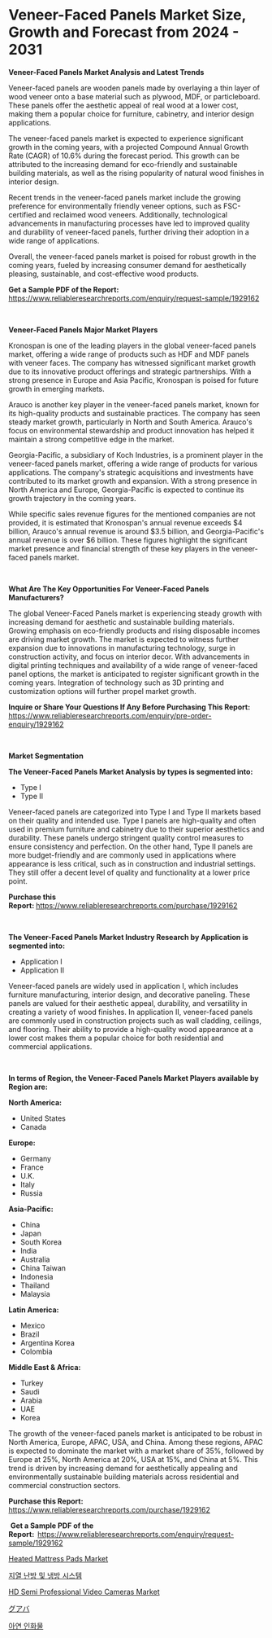 <p><h1>Veneer-Faced Panels Market Size, Growth and Forecast from 2024 - 2031</h1></p><p><strong>Veneer-Faced Panels Market Analysis and Latest Trends</strong></p>
<p><p>Veneer-faced panels are wooden panels made by overlaying a thin layer of wood veneer onto a base material such as plywood, MDF, or particleboard. These panels offer the aesthetic appeal of real wood at a lower cost, making them a popular choice for furniture, cabinetry, and interior design applications.</p><p>The veneer-faced panels market is expected to experience significant growth in the coming years, with a projected Compound Annual Growth Rate (CAGR) of 10.6% during the forecast period. This growth can be attributed to the increasing demand for eco-friendly and sustainable building materials, as well as the rising popularity of natural wood finishes in interior design.</p><p>Recent trends in the veneer-faced panels market include the growing preference for environmentally friendly veneer options, such as FSC-certified and reclaimed wood veneers. Additionally, technological advancements in manufacturing processes have led to improved quality and durability of veneer-faced panels, further driving their adoption in a wide range of applications.</p><p>Overall, the veneer-faced panels market is poised for robust growth in the coming years, fueled by increasing consumer demand for aesthetically pleasing, sustainable, and cost-effective wood products.</p></p>
<p><strong>Get a Sample PDF of the Report:&nbsp;</strong> <a href="https://www.reliableresearchreports.com/enquiry/request-sample/1929162">https://www.reliableresearchreports.com/enquiry/request-sample/1929162</a></p>
<p>&nbsp;</p>
<p><strong>Veneer-Faced Panels Major Market Players</strong></p>
<p><p>Kronospan is one of the leading players in the global veneer-faced panels market, offering a wide range of products such as HDF and MDF panels with veneer faces. The company has witnessed significant market growth due to its innovative product offerings and strategic partnerships. With a strong presence in Europe and Asia Pacific, Kronospan is poised for future growth in emerging markets.</p><p>Arauco is another key player in the veneer-faced panels market, known for its high-quality products and sustainable practices. The company has seen steady market growth, particularly in North and South America. Arauco's focus on environmental stewardship and product innovation has helped it maintain a strong competitive edge in the market.</p><p>Georgia-Pacific, a subsidiary of Koch Industries, is a prominent player in the veneer-faced panels market, offering a wide range of products for various applications. The company's strategic acquisitions and investments have contributed to its market growth and expansion. With a strong presence in North America and Europe, Georgia-Pacific is expected to continue its growth trajectory in the coming years.</p><p>While specific sales revenue figures for the mentioned companies are not provided, it is estimated that Kronospan's annual revenue exceeds $4 billion, Arauco's annual revenue is around $3.5 billion, and Georgia-Pacific's annual revenue is over $6 billion. These figures highlight the significant market presence and financial strength of these key players in the veneer-faced panels market.</p></p>
<p>&nbsp;</p>
<p><strong>What Are The Key Opportunities For Veneer-Faced Panels Manufacturers?</strong></p>
<p><p>The global Veneer-Faced Panels market is experiencing steady growth with increasing demand for aesthetic and sustainable building materials. Growing emphasis on eco-friendly products and rising disposable incomes are driving market growth. The market is expected to witness further expansion due to innovations in manufacturing technology, surge in construction activity, and focus on interior decor. With advancements in digital printing techniques and availability of a wide range of veneer-faced panel options, the market is anticipated to register significant growth in the coming years. Integration of technology such as 3D printing and customization options will further propel market growth.</p></p>
<p><strong>Inquire or Share Your Questions If Any Before Purchasing This Report:</strong> <a href="https://www.reliableresearchreports.com/enquiry/pre-order-enquiry/1929162">https://www.reliableresearchreports.com/enquiry/pre-order-enquiry/1929162</a></p>
<p>&nbsp;</p>
<p><strong>Market Segmentation</strong></p>
<p><strong>The Veneer-Faced Panels Market Analysis by types is segmented into:</strong></p>
<p><ul><li>Type I</li><li>Type II</li></ul></p>
<p><p>Veneer-faced panels are categorized into Type I and Type II markets based on their quality and intended use. Type I panels are high-quality and often used in premium furniture and cabinetry due to their superior aesthetics and durability. These panels undergo stringent quality control measures to ensure consistency and perfection. On the other hand, Type II panels are more budget-friendly and are commonly used in applications where appearance is less critical, such as in construction and industrial settings. They still offer a decent level of quality and functionality at a lower price point.</p></p>
<p><strong>Purchase this Report:&nbsp;</strong><a href="https://www.reliableresearchreports.com/purchase/1929162">https://www.reliableresearchreports.com/purchase/1929162</a></p>
<p>&nbsp;</p>
<p><strong>The Veneer-Faced Panels Market Industry Research by Application is segmented into:</strong></p>
<p><ul><li>Application I</li><li>Application II</li></ul></p>
<p><p>Veneer-faced panels are widely used in application I, which includes furniture manufacturing, interior design, and decorative paneling. These panels are valued for their aesthetic appeal, durability, and versatility in creating a variety of wood finishes. In application II, veneer-faced panels are commonly used in construction projects such as wall cladding, ceilings, and flooring. Their ability to provide a high-quality wood appearance at a lower cost makes them a popular choice for both residential and commercial applications.</p></p>
<p>&nbsp;</p>
<p><strong>In terms of Region, the Veneer-Faced Panels Market Players available by Region are:</strong></p>
<p>
    <p> <strong> North America: </strong>
        <ul>
            <li>United States</li>
            <li>Canada</li>
        </ul>
        </p> 
    <p> <strong> Europe: </strong>
        <ul>
            <li>Germany</li>
            <li>France</li>
            <li>U.K.</li>
            <li>Italy</li>
            <li>Russia</li>
        </ul>
        </p> 
    <p> <strong> Asia-Pacific: </strong>
        <ul>
            <li>China</li>
            <li>Japan</li>
            <li>South Korea</li>
            <li>India</li>
            <li>Australia</li>
            <li>China Taiwan</li>
            <li>Indonesia</li>
            <li>Thailand</li>
            <li>Malaysia</li>
        </ul>
        </p> 
    <p> <strong> Latin America: </strong>
        <ul>
            <li>Mexico</li>
            <li>Brazil</li>
            <li>Argentina Korea</li>
            <li>Colombia</li>
        </ul>
        </p> 
    <p> <strong> Middle East & Africa: </strong>
        <ul>
            <li>Turkey</li>
            <li>Saudi</li>
            <li>Arabia</li>
            <li>UAE</li>
            <li>Korea</li>
        </ul>
    </p>
    </p>
<p><p>The growth of the veneer-faced panels market is anticipated to be robust in North America, Europe, APAC, USA, and China. Among these regions, APAC is expected to dominate the market with a market share of 35%, followed by Europe at 25%, North America at 20%, USA at 15%, and China at 5%. This trend is driven by increasing demand for aesthetically appealing and environmentally sustainable building materials across residential and commercial construction sectors.</p></p>
<p><strong>Purchase this Report: </strong><a href="https://www.reliableresearchreports.com/purchase/1929162">https://www.reliableresearchreports.com/purchase/1929162</a></p>
<p>&nbsp;<strong>Get a Sample PDF of the Report:&nbsp;&nbsp;</strong><a href="https://www.reliableresearchreports.com/enquiry/request-sample/1929162">https://www.reliableresearchreports.com/enquiry/request-sample/1929162</a></p>
<p><strong></strong></p>
<p><p><a href="https://view.publitas.com/reportprime-1/heated-mattress-pads-market-with-the-goal-of-estimating-the-market-size-and-future-growth-potential-of-various-market-segments-based-on-component-applications-end-user-and-region/">Heated Mattress Pads Market</a></p><p><a href="https://medium.com/@girons.lea/%EC%A7%80%EC%97%B4-%EB%82%9C%EB%B0%A9-%EB%B0%8F-%EB%83%89%EA%B0%81-%EC%8B%9C%EC%8A%A4%ED%85%9C-%EC%8B%9C%EC%9E%A5%EC%9D%80-%EC%8B%9C%EC%9E%A5-%EC%A0%90%EC%9C%A0%EC%9C%A8-%ED%81%AC%EA%B8%B0-%EB%B0%8F-2031%EB%85%84%EA%B9%8C%EC%A7%80-%EC%98%88%EC%83%81%EB%90%9C-%EC%98%88%EC%B8%A1%EC%97%90-%EC%B4%88%EC%A0%90%EC%9D%84-%EB%A7%9E%EC%B6%94%EA%B3%A0-%EC%9E%88%EC%8A%B5%EB%8B%88%EB%8B%A4-c71f8854fed4">지열 난방 및 냉방 시스템</a></p><p><a href="https://lydian-appliance-61d.notion.site/HD-Semi-Professional-Video-Cameras-Market-Size-Focuses-on-Market-Dynamics-In-Depth-Analysis-and-Fut-3aaf05e991c849ed8d7f4d8917bc7373">HD Semi Professional Video Cameras Market</a></p><p><a href="https://medium.com/@valdineaxsouza/%E3%82%B0%E3%82%A2%E3%83%90%E5%B8%82%E5%A0%B4%E3%81%AE%E6%B4%9E%E5%AF%9F-%E5%B8%82%E5%A0%B4%E3%83%88%E3%83%AC%E3%83%B3%E3%83%89-%E6%88%90%E9%95%B7-2024%E5%B9%B4%E3%81%8B%E3%82%892031%E5%B9%B4%E3%81%BE%E3%81%A7%E3%81%AE%E4%BA%88%E6%B8%AC-1224e4c5abf5">グアバ</a></p><p><a href="https://medium.com/@girons.lea/%EC%95%84%EC%97%B0-%EC%87%A0%ED%91%B8%EB%A5%B4%ED%99%94%EB%AC%BC-%EC%8B%9C%EC%9E%A5-%EC%9C%A0%ED%98%95-%EC%9D%91%EC%9A%A9-%EB%B0%8F-%EC%A7%80%EB%A6%AC%EC%97%90-%EB%8C%80%ED%95%9C-%ED%8F%AC%EA%B4%84%EC%A0%81-%ED%8F%89%EA%B0%80-0a83114b91cb">아연 인화물</a></p></p>